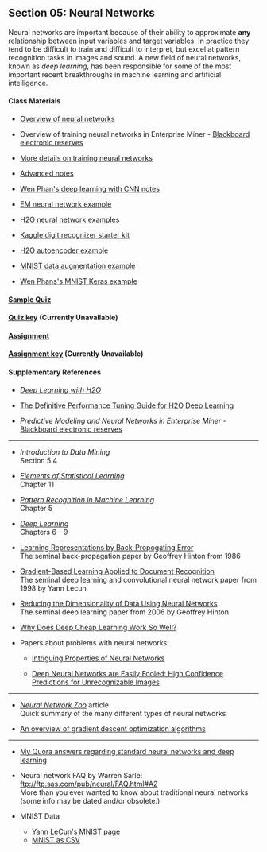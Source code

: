 ## Section 05: Neural Networks

Neural networks are important because of their ability to approximate **any** relationship between input variables and target variables. In practice they tend to be difficult to train and difficult to interpret, but excel at pattern recognition tasks in images and sound. A new field of neural networks, known as *deep learning*, has been responsible for some of the most important recent breakthroughs in machine learning and artificial intelligence.

#### Class Materials

* [Overview of neural networks](notes/instructor_notes.pdf)

* Overview of training neural networks in Enterprise Miner - [Blackboard electronic reserves](https://blackboard.gwu.edu)

* [More details on training neural networks](notes/tan_notes.pdf)

* [Advanced notes](notes/msba_2017_ml_week_2_FINAL.pdf)

* [Wen Phan's deep learning with CNN notes](notes/cnn-gwu.pdf)

* [EM neural network example](xml/05_neural_networks.xml)

* [H2O neural network examples](src/py_part_5_neural_networks.ipynb)

* [Kaggle digit recognizer starter kit](src/py_part_5_MNIST_DNN.ipynb)

* [H2O autoencoder example](src/py_part_5_MNIST_autoencoder.ipynb)

* [MNIST data augmentation example](src/py_part_5_MNIST_data_augmentation.ipynb)

* [Wen Phans's MNIST Keras example](src/py_part_5_MNIST_keras_lenet.ipynb)

#### [Sample Quiz](quiz/sample/quiz_5.pdf)

#### [Quiz key](quiz/key/quiz_5_key.pdf) (Currently Unavailable)

#### [Assignment](assignment/assignment_5.pdf)

#### [Assignment key](assignment/key/assignment_5_key.pdf) (Currently Unavailable)

#### Supplementary References

* [*Deep Learning with H2O*](http://h2o-release.s3.amazonaws.com/h2o/rel-ueno/1/docs-website/h2o-docs/booklets/DeepLearningBooklet.pdf)

* [The Definitive Performance Tuning Guide for H2O Deep Learning](https://blog.h2o.ai/2015/02/deep-learning-performance/)

* *Predictive Modeling and Neural Networks in Enterprise Miner* -
[Blackboard electronic reserves](https://blackboard.gwu.edu)

***

* *Introduction to Data Mining*</br>
Section 5.4

* [*Elements of Statistical Learning*](https://web.stanford.edu/~hastie/ElemStatLearn/printings/ESLII_print12.pdf)</br>
Chapter 11

* [*Pattern Recognition in Machine Learning*](http://users.isr.ist.utl.pt/~wurmd/Livros/school/Bishop%20-%20Pattern%20Recognition%20And%20Machine%20Learning%20-%20Springer%20%202006.pdf)</br>
Chapter 5

* [*Deep Learning*](http://www.deeplearningbook.org/)</br>
Chapters 6 - 9

* [Learning Representations by Back-Propogating Error](http://www.cs.toronto.edu/~fritz/absps/naturebp.pdf)</br>
The seminal back-propagation paper by Geoffrey Hinton from 1986

* [Gradient-Based Learning Applied to Document Recognition](http://yann.lecun.com/exdb/publis/pdf/lecun-01a.pdf)</br>
The seminal deep learning and convolutional neural network paper from 1998 by Yann Lecun

* [Reducing the Dimensionality of Data Using Neural Networks](https://www.cs.toronto.edu/~hinton/science.pdf)</br>
The seminal deep learning paper from 2006 by Geoffrey Hinton

* [Why Does Deep Cheap Learning Work So Well?](https://arxiv.org/pdf/1608.08225.pdf)

* Papers about problems with neural networks:

  * [Intriguing Properties of Neural Networks](https://arxiv.org/pdf/1312.6199.pdf)

  * [Deep Neural Networks are Easily Fooled: High Confidence Predictions for Unrecognizable Images](http://arxiv.org/pdf/1412.1897v2.pdf)

***

* [*Neural Network Zoo*](http://www.asimovinstitute.org/neural-network-zoo/) article </br>
Quick summary of the many different types of neural networks

* [An overview of gradient descent optimization algorithms](http://sebastianruder.com/optimizing-gradient-descent/index.html)

***

* [My Quora answers regarding standard neural networks and deep learning](https://www.quora.com/profile/Patrick-Hall-4/answers/Artificial-Neural-Networks-ANNs)

* Neural network FAQ by Warren Sarle: ftp://ftp.sas.com/pub/neural/FAQ.html#A2 </br> More than you ever wanted to know about traditional neural networks (some info may be dated and/or obsolete.)

* MNIST Data

  * [Yann LeCun's MNIST page](http://yann.lecun.com/exdb/mnist/)
  * [MNIST as CSV](https://pjreddie.com/projects/mnist-in-csv/)
